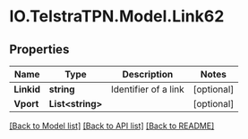 # IO.TelstraTPN.Model.Link62
## Properties

Name | Type | Description | Notes
------------ | ------------- | ------------- | -------------
**Linkid** | **string** | Identifier of a link | [optional] 
**Vport** | **List&lt;string&gt;** |  | [optional] 

[[Back to Model list]](../README.md#documentation-for-models) [[Back to API list]](../README.md#documentation-for-api-endpoints) [[Back to README]](../README.md)

